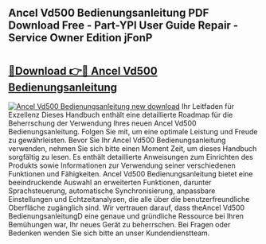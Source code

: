 ## Ancel Vd500 Bedienungsanleitung PDF Download Free - Part-YPl User Guide Repair - Service Owner Edition jFonP

# <h2><a href="http://df50s4f.blite.top/?on=Ancel+Vd500+Bedienungsanleitung">🔗Download 👉🔴 Ancel Vd500 Bedienungsanleitung</a></h2>

[![Ancel Vd500 Bedienungsanleitung new download](https://i.imgur.com/lujVjoI.png)](http://df50s4f.blite.top/?on=Ancel+Vd500+Bedienungsanleitung)
Ihr Leitfaden für Exzellenz Dieses Handbuch enthält eine detaillierte Roadmap für die Beherrschung der Verwendung Ihres neuen Ancel Vd500 Bedienungsanleitung. Folgen Sie mit, um eine optimale Leistung und Freude zu gewährleisten. Bevor Sie Ihr Ancel Vd500 Bedienungsanleitung verwenden, nehmen Sie sich bitte einen Moment Zeit, um dieses Handbuch sorgfältig zu lesen. Es enthält detaillierte Anweisungen zum Einrichten des Produkts sowie Informationen zur Verwendung seiner verschiedenen Funktionen und Fähigkeiten. Ancel Vd500 Bedienungsanleitung bietet eine beeindruckende Auswahl an erweiterten Funktionen, darunter Sprachsteuerung, automatische Synchronisierung, anpassbare Einstellungen und Echtzeitanalysen, die alle über die benutzerfreundliche Oberfläche zugänglich sind. Wir vertrauen darauf, dass theAncel Vd500 BedienungsanleitungD eine genaue und gründliche Ressource bei Ihren Bemühungen war, Ihr neues Gerät zu beherrschen. Bei Fragen oder Bedenken wenden Sie sich bitte an unser Kundendienstteam.
